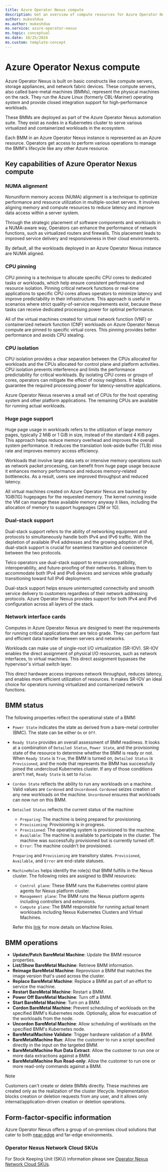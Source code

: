 ```yaml
---
title: Azure Operator Nexus compute
description: Get an overview of compute resources for Azure Operator Nexus.
author: mukeshdua
ms.author: mukeshdua
ms.service: azure-operator-nexus
ms.topic: conceptual
ms.date: 10/25/2024
ms.custom: template-concept
---
```


# Azure Operator Nexus compute

Azure Operator Nexus is built on basic constructs like compute servers, storage appliances, and network fabric devices. These compute servers, also called bare-metal machines (BMMs), represent the physical machines on the rack. They run the Azure Linux (formerly CBL-Mariner) operating system and provide closed integration support for high-performance workloads.

These BMMs are deployed as part of the Azure Operator Nexus automation suite. They exist as nodes in a Kubernetes cluster to serve various virtualized and containerized workloads in the ecosystem.

Each BMM in an Azure Operator Nexus instance is represented as an Azure resource. Operators get access to perform various operations to manage the BMM's lifecycle like any other Azure resource.

## Key capabilities of Azure Operator Nexus compute

### NUMA alignment

Nonuniform memory access (NUMA) alignment is a technique to optimize performance and resource utilization in multiple-socket servers. It involves aligning memory and compute resources to reduce latency and improve data access within a server system.

Through the strategic placement of software components and workloads in a NUMA-aware way, Operators can enhance the performance of network functions, such as virtualized routers and firewalls. This placement leads to improved service delivery and responsiveness in their cloud environments.

By default, all the workloads deployed in an Azure Operator Nexus instance are NUMA aligned.

### CPU pinning

CPU pinning is a technique to allocate specific CPU cores to dedicated tasks or workloads, which help ensure consistent performance and resource isolation. Pinning critical network functions or real-time applications to specific CPU cores allows operators to minimize latency and improve predictability in their infrastructure. This approach is useful in scenarios where strict quality-of-service requirements exist, because these tasks can receive dedicated processing power for optimal performance.

All of the virtual machines created for virtual network function (VNF) or containerized network function (CNF) workloads on Azure Operator Nexus compute are pinned to specific virtual cores. This pinning provides better performance and avoids CPU stealing.

### CPU isolation

CPU isolation provides a clear separation between the CPUs allocated for workloads and the CPUs allocated for control plane and platform activities. CPU isolation prevents interference and limits the performance predictability for critical workloads. By isolating CPU cores or groups of cores, operators can mitigate the effect of noisy neighbors. It helps guarantee the required processing power for latency-sensitive applications.

Azure Operator Nexus reserves a small set of CPUs for the host operating system and other platform applications. The remaining CPUs are available for running actual workloads.

### Huge page support

Huge page usage in workloads refers to the utilization of large memory pages, typically 2 MiB or 1 GiB in size, instead of the standard 4 KiB pages. This approach helps reduce memory overhead and improves the overall system performance. It reduces the translation look-aside buffer (TLB) miss rate and improves memory access efficiency.

Workloads that involve large data sets or intensive memory operations such as network packet processing, can benefit from huge page usage because it enhances memory performance and reduces memory-related bottlenecks. As a result, users see improved throughput and reduced latency.

All virtual machines created on Azure Operator Nexus are backed by 1GiB(1G) hugepages for the requested memory. The kernel running inside the VM can manage these available memory anyway it likes, including the allocation of memory to support hugepages (2M or 1G).

### Dual-stack support

Dual-stack support refers to the ability of networking equipment and protocols to simultaneously handle both IPv4 and IPv6 traffic. With the depletion of available IPv4 addresses and the growing adoption of IPv6, dual-stack support is crucial for seamless transition and coexistence between the two protocols.

Telco operators use dual-stack support to ensure compatibility, interoperability, and future-proofing of their networks. It allows them to accommodate both IPv4 and IPv6 devices and services while gradually transitioning toward full IPv6 deployment.

Dual-stack support helps ensure uninterrupted connectivity and smooth service delivery to customers regardless of their network addressing protocols. Azure Operator Nexus provides support for both IPv4 and IPv6 configuration across all layers of the stack.

### Network interface cards

Computes in Azure Operator Nexus are designed to meet the requirements for running critical applications that are telco grade. They can perform fast and efficient data transfer between servers and networks.

Workloads can make use of single-root I/O virtualization (SR-IOV). SR-IOV enables the direct assignment of physical I/O resources, such as network interfaces, to virtual machines. This direct assignment bypasses the hypervisor's virtual switch layer.

This direct hardware access improves network throughput, reduces latency, and enables more efficient utilization of resources. It makes SR-IOV an ideal choice for operators running virtualized and containerized network functions.

## BMM status

The following properties reflect the operational state of a BMM:

- `Power State` indicates the state as derived from a bare-metal controller (BMC). The state can be either `On` or `Off`.

- `Ready State` provides an overall assessment of BMM readiness. It looks at a combination of `Detailed Status`, `Power State`, and the provisioning state of the resource to determine whether the BMM is ready or not. When `Ready State` is `True`, the BMM is turned on, `Detailed Status` is `Provisioned`, and the node that represents the BMM has successfully joined the undercloud Kubernetes cluster. If any of those conditions aren't met, `Ready State` is set to `False`.

- `Cordon State` reflects the ability to run any workloads on a machine. Valid values are `Cordoned` and `Uncordoned`. `Cordoned` seizes creation of any new workloads on the machine. `Uncordoned` ensures that workloads can now run on this BMM.

- `Detailed Status` reflects the current status of the machine:

  - `Preparing`: The machine is being prepared for provisioning.
  - `Provisioning`: Provisioning is in progress.
  - `Provisioned`: The operating system is provisioned to the machine.
  - `Available`: The machine is available to participate in the cluster. The machine was successfully provisioned but is currently turned off.
  - `Error`: The machine couldn't be provisioned.

  `Preparing` and `Provisioning` are transitory states. `Provisioned`, `Available`, and `Error` are end-state statuses.

- `MachineRoles` helps identify the role(s) that BMM fulfills in the Nexus cluster. The following roles are assigned to BMM resources:

  - `Control plane`: These BMM runs the Kubernetes control plane agents for Nexus platform cluster.
  - `Management plane`: The BMM runs the Nexus platform agents including controllers and extensions.
  - `Compute plane`: The BMM responsible for running actual tenant workloads including Nexus Kubernetes Clusters and Virtual Machines.

  Refer this [link](reference-near-edge-baremetal-machine-roles.md) for more details on Machine Roles.

## BMM operations

- **Update/Patch BareMetal Machine**: Update the BMM resource properties.
- **List/Show BareMetal Machine**: Retrieve BMM information.
- **Reimage BareMetal Machine**: Reprovision a BMM that matches the image version that's used across the cluster.
- **Replace BareMetal Machine**: Replace a BMM as part of an effort to service the machine.
- **Restart BareMetal Machine**: Restart a BMM.
- **Power Off BareMetal Machine**: Turn off a BMM.
- **Start BareMetal Machine**: Turn on a BMM.
- **Cordon BareMetal Machine**: Prevent scheduling of workloads on the specified BMM's Kubernetes node. Optionally, allow for evacuation of the workloads from the node.
- **Uncordon BareMetal Machine**: Allow scheduling of workloads on the specified BMM's Kubernetes node.
- **BareMetalMachine Validate**: Trigger hardware validation of a BMM.
- **BareMetalMachine Run**: Allow the customer to run a script specified directly in the input on the targeted BMM.
- **BareMetalMachine Run Data Extract**: Allow the customer to run one or more data extractions against a BMM.
- **BareMetalMachine Run Read-only**: Allow the customer to run one or more read-only commands against a BMM.

> [!NOTE]
> Customers can't create or delete BMMs directly. These machines are created only as the realization of the cluster lifecycle. Implementation blocks creation or deletion requests from any user, and it allows only internal/application-driven creation or deletion operations.

## Form-factor-specific information

Azure Operator Nexus offers a group of on-premises cloud solutions that cater to both [near-edge](reference-near-edge-compute.md) and far-edge environments.

### Operator Nexus Network Cloud SKUs

For Stock Keeping Unit (SKU) information please see [Operator Nexus Network Cloud SKUs](./reference-operator-nexus-skus.md).
